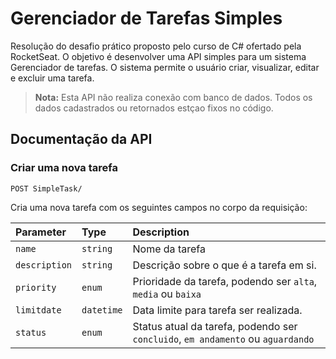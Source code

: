 # Gerenciador de Tarefas Simples

Resolução do desafio prático proposto pelo curso de C# ofertado pela RocketSeat. O objetivo é desenvolver uma API simples para um sistema Gerenciador de tarefas. O sistema permite o usuário criar, visualizar, editar e excluir uma tarefa.

> **Nota:** Esta API não realiza conexão com banco de dados. Todos os dados cadastrados ou retornados estçao fixos no código.
> 
## Documentação da API

### Criar uma nova tarefa

```http
POST SimpleTask/
```

Cria uma nova tarefa com os seguintes campos no corpo da requisição:

| Parameter | Type | Description |
| :--- | :--- | :--- |
| `name` | `string` | Nome da tarefa |
| `description` | `string` | Descrição sobre o que é a tarefa em si. |
| `priority` | `enum` | Prioridade da tarefa, podendo ser `alta`, `media` ou `baixa`|
| `limitdate` | `datetime` | Data limite para tarefa ser realizada. |
| `status` | `enum` | Status atual da tarefa,  podendo ser `concluido`, `em andamento` ou `aguardando` |
